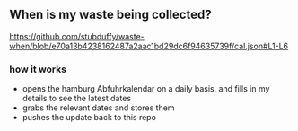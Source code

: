 ## When is my waste being collected?
  https://github.com/stubduffy/waste-when/blob/e70a13b4238162487a2aac1bd29dc6f94635739f/cal.json#L1-L6
  
  ### how it works
  - opens the hamburg Abfuhrkalendar on a daily basis, and fills in my details to see the latest dates
  - grabs the relevant dates and stores them
  - pushes the update back to this repo
  
